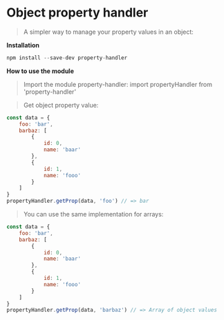 # Object property handler

> A simpler way to manage your property values in an object:

**Installation**

```js
npm install --save-dev property-handler
```

**How to use the module**

> Import the module property-handler:
import propertyHandler from 'property-handler'

> Get object property value:
```js
const data = {
    foo: 'bar',
    barbaz: [
        {
            id: 0,
            name: 'baar'
        },
        {
            id: 1,
            name: 'fooo'
        }
    ]
}
propertyHandler.getProp(data, 'foo') // => bar
```

> You can use the same implementation for arrays:
```js
const data = {
    foo: 'bar',
    barbaz: [
        {
            id: 0,
            name: 'baar'
        },
        {
            id: 1,
            name: 'fooo'
        }
    ]
}
propertyHandler.getProp(data, 'barbaz') // => Array of object values
```